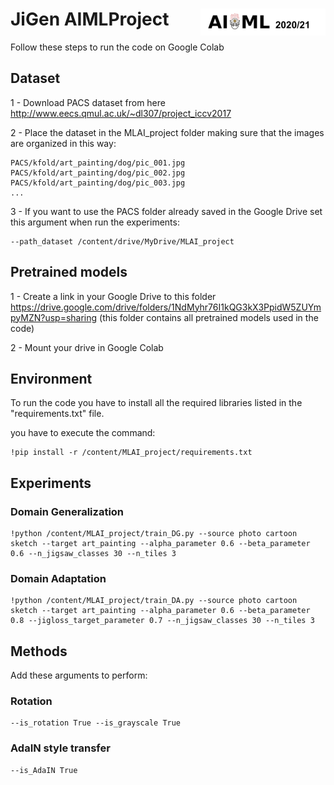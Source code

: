 # JiGen AIMLProject  <img src="https://github.com/silvia1993/Jigen_AIMLProject/blob/main/aiml.png" align="right" width="200">

Follow these steps to run the code on Google Colab

## Dataset

1 - Download PACS dataset from here http://www.eecs.qmul.ac.uk/~dl307/project_iccv2017

2 - Place the dataset in the MLAI_project folder making sure that the images are organized in this way:

```
PACS/kfold/art_painting/dog/pic_001.jpg
PACS/kfold/art_painting/dog/pic_002.jpg
PACS/kfold/art_painting/dog/pic_003.jpg
...
```
3 - If you want to use the PACS folder already saved in the Google Drive set this argument when run the experiments:
```
--path_dataset /content/drive/MyDrive/MLAI_project

```


## Pretrained models

1 - Create a link in your Google Drive to this folder https://drive.google.com/drive/folders/1NdMyhr76I1kQG3kX3PpidW5ZUYmpyMZN?usp=sharing (this folder contains all pretrained models used in the code)

2 - Mount your drive in Google Colab

## Environment

To run the code you have to install all the required libraries listed in the "requirements.txt" file.

you have to execute the command:

```
!pip install -r /content/MLAI_project/requirements.txt

```

## Experiments

### Domain Generalization
```
!python /content/MLAI_project/train_DG.py --source photo cartoon sketch --target art_painting --alpha_parameter 0.6 --beta_parameter 0.6 --n_jigsaw_classes 30 --n_tiles 3

```
### Domain Adaptation
```
!python /content/MLAI_project/train_DA.py --source photo cartoon sketch --target art_painting --alpha_parameter 0.6 --beta_parameter 0.8 --jigloss_target_parameter 0.7 --n_jigsaw_classes 30 --n_tiles 3

```

## Methods 

Add these arguments to perform:

### Rotation
```
--is_rotation True --is_grayscale True

```
### AdaIN style transfer
```
--is_AdaIN True

```






